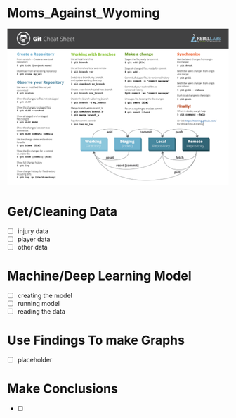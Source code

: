 # Moms_Against_Wyoming
![alt text](GitCommands.png)

# Get/Cleaning Data
- [ ] injury data
- [ ] player data
- [ ] other data

# Machine/Deep Learning Model
- [ ] creating the model
- [ ] running model
- [ ] reading the data

# Use Findings To make Graphs
- [ ] placeholder

# Make Conclusions
- [ ]
